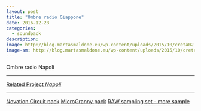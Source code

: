 ```yaml
---
layout: post
title: "Ombre radio Giappone"
date: 2016-12-28
categories:
  - soundpack
description: 
image: http://blog.martasmaldone.eu/wp-content/uploads/2015/10/creta02.jpg
image-sm: http://blog.martasmaldone.eu/wp-content/uploads/2015/10/creta02.jpg
---
```


Ombre radio Napoli


*** 

[Related Project _Napoli_](https://www.google.com "Napoli")

***

[Novation Circuit pack](https://www.google.com "Circuit Pack")
[MicroGranny pack](https://www.google.com "MG Pack")
[RAW sampling set - more sample](https://www.google.com "Raw Pack")

